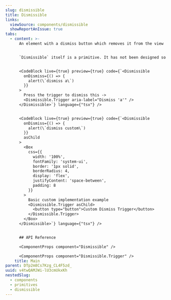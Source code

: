 ```yaml
---
slug: dismissible
title: Dismissible
links:
  viewSource: components/dismissible
  showReportAnIssue: true
tabs:
  - content: >-
      An element with a dismiss button which removes it from the view


      `Dismissible` itself is a primitive. It has not been designed so it should not be used out-of-the-box as a user facing component. Test the component is accessible depending on each implementation use case.


      <CodeBlock live={true} preview={true} code={`<Dismissible
        onDismiss={() => {
          alert(\`dismiss a\`)
        }}
      >
        Press the trigger to dismiss this ->
        <Dismissible.Trigger aria-label="Dismiss 'a'" />
      </Dismissible>`} language={"tsx"} />


      <CodeBlock live={true} preview={true} code={`<Dismissible
        onDismiss={() => {
          alert(\`dismiss custom\`)
        }}
        asChild
      >
        <Box
          css={{
            width: '100%',
            fontFamily: 'system-ui',
            border: '1px solid',
            borderRadius: 4,
            display: 'flex',
            justifyContent: 'space-between',
            padding: 8
          }}
        >
          Basic custom implementation example
          <Dismissible.Trigger asChild>
            <button type="button">Custom Dismiss Trigger</button>
          </Dismissible.Trigger>
        </Box>
      </Dismissible>`} language={"tsx"} />


      ## API Reference

      <ComponentProps component="Dismissible" />

      <ComponentProps component="Dismissible.Trigger" />
    title: Main
parent: DTp2m8Cs7Kzg_CL4F5zd_
uuid: v4twQAMJWi-lU3cmUkxKh
nestedSlug:
  - components
  - primitives
  - dismissible
---
```


